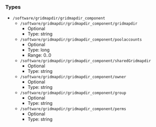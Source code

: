 
### Types

 - `/software/gridmapdir/gridmapdir_component`
    - `/software/gridmapdir/gridmapdir_component/gridmapdir`
        - Optional
        - Type: string
    - `/software/gridmapdir/gridmapdir_component/poolaccounts`
        - Optional
        - Type: long
        - Range: 0..0
    - `/software/gridmapdir/gridmapdir_component/sharedGridmapdir`
        - Optional
        - Type: string
    - `/software/gridmapdir/gridmapdir_component/owner`
        - Optional
        - Type: string
    - `/software/gridmapdir/gridmapdir_component/group`
        - Optional
        - Type: string
    - `/software/gridmapdir/gridmapdir_component/perms`
        - Optional
        - Type: string
